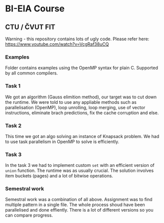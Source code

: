 # BI-EIA Course
## CTU / ČVUT FIT

Warning - this repository contains lots of ugly code. Please refer here: https://www.youtube.com/watch?v=VcgRaf38uCQ

### Examples
Folder contains examples using the OpenMP syntax for plain C. Supported by all common compilers.

### Task 1
We got an algorithm (Gauss elimition method), our target was to cut down the runtime. We were told to use any appliable methods such as parallelisation (OpenMP), loop unrolling, loop merging, use of vector instructions, eliminate brach predictions, fix the cache corruption and else.

### Task 2
This time we got an algo solving an instance of Knapsack problem. We had to use task parallelism in OpenMP to solve is efficiently.

### Task 3
In the task 3 we had to implement custom `set` with an efficient version of `union` function. The runtime was as usually crucial. The solution involves item buckets (pages) and a lot of bitwise operations. 

### Semestral work
Semestral work was a combination of all above. Assignment was to find multiple pattern in a single file. The whole process shoud have been parallelised and done effiently. There is a lot of different versions so you can compare progress.
